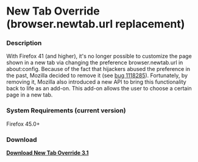 # New Tab Override (browser.newtab.url replacement)

### Description
With Firefox 41 (and higher), it's no longer possible to customize the page shown in a new tab via changing the
preference browser.newtab.url in about:config. Because of the fact that hijackers abused the preference in the past,
Mozilla decided to remove it (see [bug 1118285](https://bugzilla.mozilla.org/show_bug.cgi?id=1118285)). Fortunately,
by removing it, Mozilla also introduced a new API to bring this functionality back to life as an add-on. This add-on
allows the user to choose a certain page in a new tab.
### System Requirements (current version)
Firefox 45.0+
### Download
**[Download New Tab Override 3.1](https://addons.mozilla.org/en-US/firefox/addon/new-tab-override/)**
